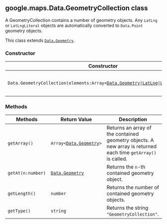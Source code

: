 <h2 id="Data.GeometryCollection">
google.maps.Data.GeometryCollection
class
</h2><p>A GeometryCollection contains a number of geometry objects. Any <code>LatLng</code> or <code>LatLngLiteral</code> objects are automatically converted to <code>Data.Point</code> geometry objects.</p><p>This class extends
<code><a href="https://github.com/amenadiel/google-maps-documentation/blob/master/docs/google.maps.Data.Geometry.md">Data.Geometry</a></code>.
</p><h3 id="devsite_header_48">Constructor</h3><table summary="class Data.GeometryCollection - Constructor" width="100%">
<thead>
<tr><th>Constructor</th>
<th>Description</th>
</tr></thead>
<tbody>
<tr>
<td><code>Data.GeometryCollection(elements:Array&lt;<a href="https://github.com/amenadiel/google-maps-documentation/blob/master/docs/google.maps.Data.Geometry.md">Data.Geometry</a>|<a href="https://github.com/amenadiel/google-maps-documentation/blob/master/docs/google.maps.LatLng.md">LatLng</a>|<a href="https://github.com/amenadiel/google-maps-documentation/blob/master/docs/google.maps.LatLngLiteral.md">LatLngLiteral</a>&gt;)</code></td>
<td>Constructs a <code>Data.GeometryCollection</code> from the given geometry objects or <code>LatLng</code>s.</td>
</tr>
</tbody>
</table><h3 id="devsite_header_49">Methods</h3><table summary="class Data.GeometryCollection - Methods" width="100%">
<thead>
<tr><th>Methods</th>
<th>Return Value</th>
<th>Description</th>
</tr></thead>
<tbody>
<tr>
<td><code>getArray()</code></td>
<td><code>Array&lt;<a href="https://github.com/amenadiel/google-maps-documentation/blob/master/docs/google.maps.Data.Geometry.md">Data.Geometry</a>&gt;</code></td>
<td>Returns an array of the contained geometry objects. A new array is returned each time <code>getArray()</code> is called.</td>
</tr>
<tr>
<td><code>getAt(n:number)</code></td>
<td><code><a href="https://github.com/amenadiel/google-maps-documentation/blob/master/docs/google.maps.Data.Geometry.md">Data.Geometry</a></code></td>
<td>Returns the <code>n</code>-th contained geometry object.</td>
</tr>
<tr>
<td><code>getLength()</code></td>
<td><code>number</code></td>
<td>Returns the number of contained geometry objects.</td>
</tr>
<tr>
<td><code>getType()</code></td>
<td><code>string</code></td>
<td>Returns the string <code>"GeometryCollection"</code>.</td>
</tr>
</tbody>
</table>